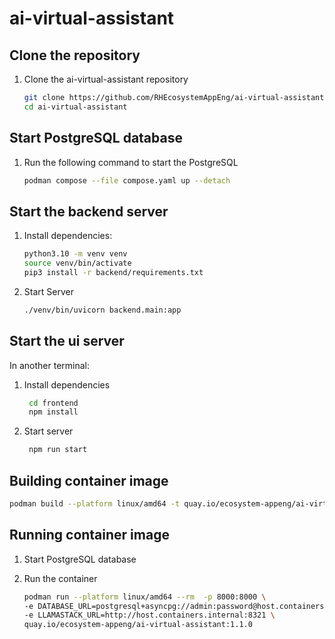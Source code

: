 # ai-virtual-assistant

## Clone the repository

1. Clone the ai-virtual-assistant repository

    ```bash
    git clone https://github.com/RHEcosystemAppEng/ai-virtual-assistant
    cd ai-virtual-assistant
    ```

## Start PostgreSQL database

1. Run the following command to start the PostgreSQL

    ```bash
    podman compose --file compose.yaml up --detach
    ```

## Start the backend server

1. Install dependencies:

    ```bash
    python3.10 -m venv venv
    source venv/bin/activate
    pip3 install -r backend/requirements.txt
    ```

2. Start Server

    ```bash
    ./venv/bin/uvicorn backend.main:app
   ```

## Start the ui server

In another terminal:

1. Install dependencies

   ```bash
    cd frontend
    npm install
   ```

2. Start server

   ```bash
    npm run start
   ```

## Building container image

```bash
podman build --platform linux/amd64 -t quay.io/ecosystem-appeng/ai-virtual-assistant:1.1.0 .
```

## Running container image

1. Start PostgreSQL database
2. Run the container

   ```bash
   podman run --platform linux/amd64 --rm  -p 8000:8000 \
   -e DATABASE_URL=postgresql+asyncpg://admin:password@host.containers.internal:5432/ai_virtual_assistant \
   -e LLAMASTACK_URL=http://host.containers.internal:8321 \
   quay.io/ecosystem-appeng/ai-virtual-assistant:1.1.0
   ```